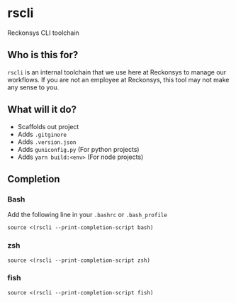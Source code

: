# rscli

Reckonsys CLI toolchain

## Who is this for?

`rscli` is an internal toolchain that we use here at Reckonsys to manage our workflows. If you are not an employee at Reckonsys, this tool may not make any sense to you.


## What will it do?

* Scaffolds out project
* Adds `.gitginore`
* Adds `.version.json`
* Adds `guniconfig.py` (For python projects)
* Adds `yarn build:<env>` (For node projects)

## Completion

### Bash

Add the following line in your `.bashrc` or `.bash_profile`

```
source <(rscli --print-completion-script bash)
```

### zsh

```
source <(rscli --print-completion-script zsh)
```

### fish

```
source <(rscli --print-completion-script fish)
```
